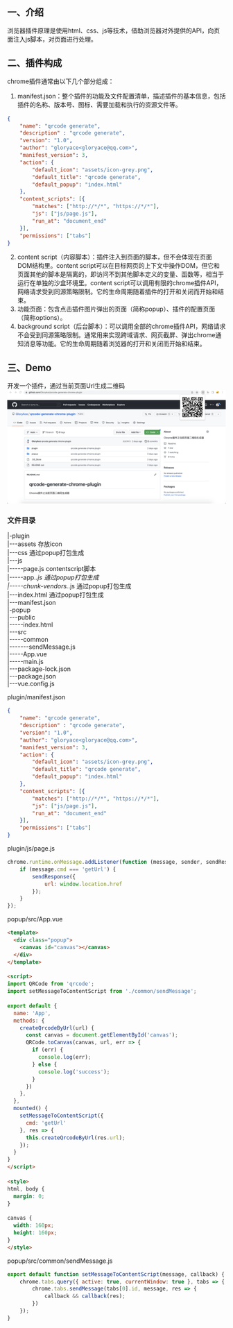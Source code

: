 ## 一、介绍
浏览器插件原理是使用html、css、js等技术，借助浏览器对外提供的API，向页面注入js脚本，对页面进行处理。

## 二、插件构成
chrome插件通常由以下几个部分组成：

1. manifest.json：整个插件的功能及文件配置清单，描述插件的基本信息，包括插件的名称、版本号、图标、需要加载和执行的资源文件等。
```json
{
    "name": "qrcode generate",
    "description" : "qrcode generate",
    "version": "1.0",
    "author": "gloryace<gloryace@qq.com>",
    "manifest_version": 3,
    "action": {
        "default_icon": "assets/icon-grey.png",
		"default_title": "qrcode generate",
		"default_popup": "index.html"
    },
    "content_scripts": [{
        "matches": ["http://*/*", "https://*/*"],
        "js": ["js/page.js"],
        "run_at": "document_end"
    }],
    "permissions": ["tabs"]
}
```
2. content script（内容脚本）：插件注入到页面的脚本，但不会体现在页面DOM结构里。content script可以在目标网页的上下文中操作DOM，但它和页面其他的脚本是隔离的，即访问不到其他脚本定义的变量、函数等，相当于运行在单独的沙盒环境里。content script可以调用有限的chrome插件API，网络请求受到同源策略限制。它的生命周期随着插件的打开和关闭而开始和结束。
3. 功能页面：包含点击插件图片弹出的页面（简称popup）、插件的配置页面（简称options）。
4. background script（后台脚本）：可以调用全部的chrome插件API，网络请求不会受到同源策略限制。通常用来实现跨域请求、网页截屏、弹出chrome通知消息等功能。它的生命周期随着浏览器的打开和关闭而开始和结束。

## 三、Demo
开发一个插件，通过当前页面Url生成二维码
![](https://github.com/GloryAce/qrcode-generate-chrome-plugin/blob/main/images/qrcode-generate-demo.png)

### 文件目录
|-plugin \
|---assets 存放icon \
|---css 通过popup打包生成 \
|---js \
|-----page.js contentscript脚本 \
|-----app.*.js 通过popup打包生成 \
|-----chunk-vendors.*.js 通过popup打包生成 \
|---index.html 通过popup打包生成 \
|---manifest.json \
|-popup \
|---public \
|-----index.html \
|---src \
|-----common \
|-------sendMessage.js \
|-----App.vue \
|-----main.js \
|---package-lock.json \
|---package.json \
|---vue.config.js


plugin/manifest.json
```json
{
    "name": "qrcode generate",
    "description" : "qrcode generate",
    "version": "1.0",
    "author": "gloryace<gloryace@qq.com>",
    "manifest_version": 3,
    "action": {
        "default_icon": "assets/icon-grey.png",
		"default_title": "qrcode generate",
		"default_popup": "index.html"
    },
    "content_scripts": [{
        "matches": ["http://*/*", "https://*/*"],
        "js": ["js/page.js"],
        "run_at": "document_end"
    }],
    "permissions": ["tabs"]
}
```

plugin/js/page.js
```js
chrome.runtime.onMessage.addListener(function (message, sender, sendResponse) {
    if (message.cmd === 'getUrl') {
        sendResponse({
            url: window.location.href
        });
    }
});
```

popup/src/App.vue
```html
<template>
  <div class="popup">
    <canvas id="canvas"></canvas>
  </div>
</template>

<script>
import QRCode from 'qrcode';
import setMessageToContentScript from './common/sendMessage';

export default {
  name: 'App',
  methods: {
    createQrcodeByUrl(url) {
      const canvas = document.getElementById('canvas');
      QRCode.toCanvas(canvas, url, err => {
        if (err) {
          console.log(err);
        } else {
          console.log('success');
        }
      })
    },
  },
  mounted() {
    setMessageToContentScript({
      cmd: 'getUrl'
    }, res => {
      this.createQrcodeByUrl(res.url);
    });
  }
}
</script>

<style>
html, body {
  margin: 0;
}

canvas {
  width: 160px;
  height: 160px;
}
</style>
```

popup/src/common/sendMessage.js
```js
export default function setMessageToContentScript(message, callback) {
    chrome.tabs.query({ active: true, currentWindow: true }, tabs => {
        chrome.tabs.sendMessage(tabs[0].id, message, res => {
            callback && callback(res);
        })
    });
}
```